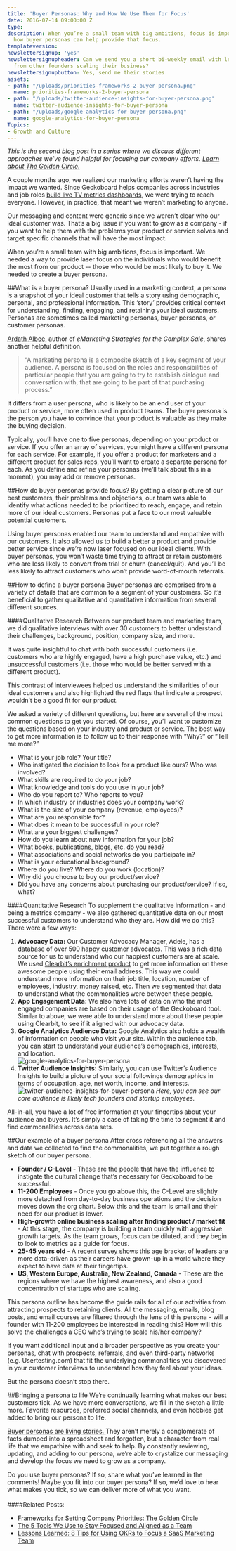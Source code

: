 ```yaml
---
title: 'Buyer Personas: Why and How We Use Them for Focus'
date: 2016-07-14 09:00:00 Z
type: 
description: When you’re a small team with big ambitions, focus is important. Learn
  how buyer personas can help provide that focus.
templateversion: 
newslettersignup: 'yes'
newslettersignupheader: Can we send you a short bi-weekly email with lessons learned
  from other founders scaling their business?
newslettersignupbutton: Yes, send me their stories
assets:
- path: "/uploads/priorities-frameworks-2-buyer-persona.png"
  name: priorities-frameworks-2-buyer-persona
- path: "/uploads/twitter-audience-insights-for-buyer-persona.png"
  name: twitter-audience-insights-for-buyer-persona
- path: "/uploads/google-analytics-for-buyer-persona.png"
  name: google-analytics-for-buyer-persona
Topics:
- Growth and Culture
---
```


*This is the second blog post in a series where we discuss different approaches we’ve found helpful for focusing our company efforts. <a href="https://www.geckoboard.com/blog/setting-company-priorities-golden-circle/" target="_blank">Learn about The Golden Circle.</a>*

A couple months ago, we realized our marketing efforts weren’t having the impact we wanted. Since Geckoboard helps companies across industries and job roles <a href="https://www.geckoboard.com/product/" target="_blank">build live TV metrics dashboards</a>, we were trying to reach everyone. However, in practice, that meant we weren’t marketing to anyone.

Our messaging and content were generic since we weren’t clear who our ideal customer was. That’s a big issue if you want to grow as a company - if you want to help them with the problems your product or service solves and target specific channels that will have the most impact.

When you’re a small team with big ambitions, focus is important. We needed a way to provide laser focus on the individuals who would benefit the most from our product -- those who would be most likely to buy it. We needed to create a buyer persona.

##What is a buyer persona?
Usually used in a marketing context, a persona is a snapshot of your ideal customer that tells a story using demographic, personal, and professional information. This ‘story’ provides critical context for understanding, finding, engaging, and retaining your ideal customers. Personas are sometimes called marketing personas, buyer personas, or customer personas.

<a href="http://contentmarketinginstitute.com/2012/06/b2b-buyer-personas-ardath-albee/" target="_blank">Ardath Albee</a>, author of *eMarketing Strategies for the Complex Sale*, shares another helpful definition.

>“A marketing persona is a composite sketch of a key segment of your audience. A persona is focused on the roles and responsibilities of particular people that you are going to try to establish dialogue and conversation with, that are going to be part of that purchasing process.”

It differs from a user persona, who is likely to be an end user of your product or service, more often used in product teams. The buyer persona is the person you have to convince that your product is valuable as they make the buying decision.

Typically, you’ll have one to five personas, depending on your product or service. If you offer an array of services, you might have a different persona for each service. For example, if you offer a product for marketers and a different product for sales reps, you’ll want to create a separate persona for each. As you define and refine your personas (we’ll talk about this in a moment), you may add or remove personas.

##How do buyer personas provide focus?
By getting a clear picture of our best customers, their problems and objections, our team was able to identify what actions needed to be prioritized to reach, engage, and retain more of our ideal customers. Personas put a face to our most valuable potential customers. 

Using buyer personas enabled our team to understand and empathize with our customers. It also allowed us to build a better a product and provide better service since we’re now laser focused on our ideal clients. With buyer personas, you won’t waste time trying to attract or retain customers who are less likely to convert from trial or churn (cancel/quit). And you’ll be less likely to attract customers who won’t provide word-of-mouth referrals.

##How to define a buyer persona
Buyer personas are comprised from a variety of details that are common to a segment of your customers. So it’s beneficial to gather qualitative and quantitative information from several different sources. 

####Qualitative Research
Between our product team and marketing team, we did qualitative interviews with over 30 customers to better understand their challenges, background, position, company size, and more.

It was quite insightful to chat with both successful customers (i.e. customers who are highly engaged, have a high purchase value, etc.) and unsuccessful customers (i.e. those who would be better served with a different product). 

This contrast of interviewees helped us understand the similarities of our ideal customers and also highlighted the red flags that indicate a prospect wouldn’t be a good fit for our product.

We asked a variety of different questions, but here are several of the most common questions to get you started. Of course, you’ll want to customize the questions based on your industry and product or service. The best way to get more information is to follow up to their response with “Why?” or “Tell me more?”

- What is your job role? Your title?
- Who instigated the decision to look for a product like ours? Who was involved?
- What skills are required to do your job?
- What knowledge and tools do you use in your job?
- Who do you report to? Who reports to you?
- In which industry or industries does your company work?
- What is the size of your company (revenue, employees)?
- What are you responsible for?
- What does it mean to be successful in your role?
- What are your biggest challenges?
- How do you learn about new information for your job?
- What books, publications, blogs, etc. do you read?
- What associations and social networks do you participate in?
- What is your educational background?
- Where do you live? Where do you work (location)?
- Why did you choose to buy our product/service?
- Did you have any concerns about purchasing our product/service? If so, what?

####Quantitative Research
To supplement the qualitative information - and being a metrics company - we also gathered quantitative data on our most successful customers to understand who they are. How did we do this? There were a few ways:

1. **Advocacy Data:** Our Customer Advocacy Manager, Adele, has a database of over 500 happy customer advocates. This was a rich data source for us to understand who our happiest customers are at scale. We used <a href="https://clearbit.com/enrichment" target="_blank">Clearbit’s enrichment product</a> to get more information on these awesome people using their email address. This way we could understand more information on their job title, location, number of employees, industry, money raised, etc. Then we segmented that data to understand what the commonalities were between these people.
2. **App Engagement Data:** We also have lots of data on who the most engaged companies are based on their usage of the Geckoboard tool. Similar to above, we were able to understand more about these people using Clearbit, to see if it aligned with our advocacy data.
3. **Google Analytics Audience Data:** Google Analytics also holds a wealth of information on people who visit your site. Within the audience tab, you can start to understand your audience’s demographics, interests, and location.<br>
![google-analytics-for-buyer-persona](/uploads/google-analytics-for-buyer-persona.png)
4. **Twitter Audience Insights:** Similarly, you can use Twitter’s Audience Insights to build a picture of your social followings demographics in terms of occupation, age, net worth, income, and interests.<br>
![twitter-audience-insights-for-buyer-persona](/uploads/twitter-audience-insights-for-buyer-persona.png)
*Here, you can see our core audience is likely tech founders and startup employees.*

All-in-all, you have a lot of free information at your fingertips about your audience and buyers. It’s simply a case of taking the time to segment it and find commonalities across data sets.

##Our example of a buyer persona
After cross referencing all the answers and data we collected to find the commonalities, we put together a rough sketch of our buyer persona. 

- **Founder / C-Level** - These are the people that have the influence to instigate the cultural change that’s necessary for Geckoboard to be successful.
- **11-200 Employees** - Once you go above this, the C-Level are slightly more detached from day-to-day business operations and the decision moves down the org chart. Below this and the team is small and their need for our product is lower.
- **High-growth online business scaling after finding product / market fit** - At this stage, the company is building a team quickly with aggressive growth targets. As the team grows, focus can be diluted, and they begin to look to metrics as a guide for focus.
- **25-45 years old** - A <a href="https://www.geckoboard.com/blog/us-smbs-who-set-and-track-key-metrics-are-2x-more-likely-to-hit-targets-survey" target="_blank">recent survey shows</a> this age bracket of leaders are more data-driven as their careers have grown-up in a world where they expect to have data at their fingertips.
- **US, Western Europe, Australia, New Zealand, Canada** - These are the regions where we have the highest awareness, and also a good concentration of startups who are scaling.

This persona outline has become the guide rails for all of our activities from attracting prospects to retaining clients. All the messaging, emails, blog posts, and email courses are filtered through the lens of this persona - will a founder with 11-200 employees be interested in reading this? How will this solve the challenges a CEO who’s trying to scale his/her company?

If you want additional input and a broader perspective as you create your personas, chat with prospects, referrals, and even third-party networks (e.g. Usertesting.com) that fit the underlying commonalities you discovered in your customer interviews to understand how they feel about your ideas.

But the persona doesn’t stop there. 

##Bringing a persona to life
We’re continually learning what makes our best customers tick. As we have more conversations, we fill in the sketch a little more. Favorite resources, preferred social channels, and even hobbies get added to bring our persona to life.

<a href="https://twitter.com/intent/tweet?text=%22Buyer Personas are living stories.%22 http://bit.ly/29YLtms via @geckoboard;source=webclient" target="_blank" alt="Share this" title="Share this" class="inline-shareable">
  <span class="inline-shareable-content">Buyer personas are living stories.</span>
  <span class="inline-shareable-button"><i class="inline-shareable-button-inner"></i></span>
</a> They aren’t merely a conglomerate of facts dumped into a spreadsheet and forgotten, but a character from real life that we empathize with and seek to help. By constantly reviewing, updating, and adding to our persona, we’re able to crystalize our messaging and develop the focus we need to grow as a company.

Do you use buyer personas? If so, share what you’ve learned in the comments! Maybe you fit into our buyer persona? If so, we’d love to hear what makes you tick, so we can deliver more of what you want.
<br>
<br>
####Related Posts:
- [Frameworks for Setting Company Priorities: The Golden Circle](https://www.geckoboard.com/blog/setting-company-priorities-golden-circle/)
- [The 5 Tools We Use to Stay Focused and Aligned as a Team](https://www.geckoboard.com/blog/5-tools-for-focused-aligned-teams)
- [Lessons Learned: 8 Tips for Using OKRs to Focus a SaaS Marketing Team](https://www.geckoboard.com/blog/objectives-and-key-results-okrs-saas-marketing-team)
